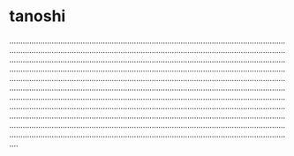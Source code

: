 # tanoshi
........................................................................................................................................................................................................................................................................................................................................................................................................................................................................................................................................................................................................................................................................................................................................................................................................................................................................................................................................................................................................................................................................................................................................................................................................................................................................................................................................................................................................................